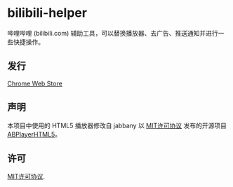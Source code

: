 # bilibili-helper

哔哩哔哩 (bilibili.com) 辅助工具，可以替换播放器、去广告、推送通知并进行一些快捷操作。

## 发行

[Chrome Web Store](https://chrome.google.com/webstore/detail/kpbnombpnpcffllnianjibmpadjolanh)

## 声明

本项目中使用的 HTML5 播放器修改自 jabbany 以 [MIT许可协议](http://www.opensource.org/licenses/mit-license.php) 发布的开源项目 [ABPlayerHTML5](https://github.com/jabbany/ABPlayerHTML5)。

## 许可
[MIT许可协议](http://www.opensource.org/licenses/mit-license.php).
